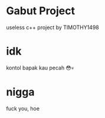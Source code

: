 # Gabut Project

useless c++ project by TIMOTHY1498

# idk

kontol bapak kau pecah 😳💀

# nigga
fuck you, hoe